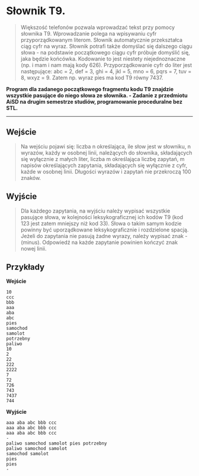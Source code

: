 # Słownik T9.

> Większość telefonów pozwala wprowadzać tekst przy pomocy słownika T9. Wprowadzanie polega na wpisywaniu cyfr przyporządkowanym literom. Słownik automatycznie przekształca ciąg cyfr na wyraz. Słownik potrafi także domyślać się dalszego ciągu słowa - na podstawie początkowego ciągu cyfr próbuje domyślić się, jaka będzie końcówka. Kodowanie to jest niestety niejednoznaczne (np. i mam i nam mają kody 626). Przyporządkowanie cyfr do liter jest następujące: abc = 2, def = 3, ghi = 4, jkl = 5, mno = 6, pqrs = 7, tuv = 8, wxyz = 9. Zatem np. wyraz pies ma kod T9 równy 7437. 

**Program dla zadanego początkowego fragmentu kodu T9 znajdzie wszystkie pasujące do niego słowa ze słownika. -  Zadanie  z przedmiotu AiSD na drugim semestrze studiów, programowanie proceduralne bez STL.**

---

**Wejście**
---

> Na wejściu pojawi się: liczba n określająca, ile słow jest w słowniku, n wyrazów, każdy w osobnej linii, należących do słownika, składających się wyłącznie z małych liter, liczba m określająca liczbę zapytań, m napisów określających zapytania, składających się wyłącznie z cyfr, każde w osobnej linii. Długości wyrazów i zapytań nie przekroczą 100 znaków.

**Wyjście**
---
    
> Dla każdego zapytania, na wyjściu należy wypisać wszystkie pasujące słowa, w kolejności leksykograficznej ich kodów T9 (kod 123 jest zatem mniejszy niż kod 33). Słowa o takim samym kodzie powinny być uporządkowane leksykograficznie i rozdzielone spacją. Jeżeli do zapytania nie pasują żadne wyrazy, należy wypisać znak - (minus). Odpowiedź na każde zapytanie powinien kończyć znak nowej linii.

**Przykłady**
---


**Wejście**
```
10
ccc
bbb
aaa
aba
abc
pies
samochod
samolot
potrzebny
paliwo
10
2
22
222
2222
7
72
726
743
7437
744
```

**Wyjście**

```
aaa aba abc bbb ccc 
aaa aba abc bbb ccc 
aaa aba abc bbb ccc 
-
paliwo samochod samolot pies potrzebny 
paliwo samochod samolot 
samochod samolot 
pies 
pies 
-
```
